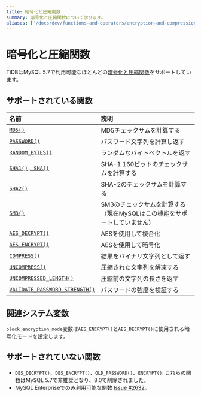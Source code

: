 ```yaml
---
title: 暗号化と圧縮関数
summary: 暗号化と圧縮関数について学びます。
aliases: ['/docs/dev/functions-and-operators/encryption-and-compression-functions/','/docs/dev/reference/sql/functions-and-operators/encryption-and-compression-functions/']
---
```


# 暗号化と圧縮関数

TiDBはMySQL 5.7で利用可能なほとんどの[暗号化と圧縮関数](https://dev.mysql.com/doc/refman/5.7/en/encryption-functions.html)をサポートしています。

## サポートされている関数

| 名前                                                                                                                                               | 説明                                       |
|:------------------------------------------------------------------------------------------------------------------------------------------------------|:--------------------------------------------------|
| [`MD5()`](https://dev.mysql.com/doc/refman/8.0/en/encryption-functions.html#function_md5)                                                             | MD5チェックサムを計算する                            |
| [`PASSWORD()`](https://dev.mysql.com/doc/refman/8.0/en/encryption-functions.html#function_password)                                | パスワード文字列を計算し返す            |
| [`RANDOM_BYTES()`](https://dev.mysql.com/doc/refman/8.0/en/encryption-functions.html#function_random-bytes)                                           | ランダムなバイトベクトルを返す                       |
| [`SHA1(), SHA()`](https://dev.mysql.com/doc/refman/8.0/en/encryption-functions.html#function_sha1)                                                    | SHA-1 160ビットのチェックサムを計算する               |
| [`SHA2()`](https://dev.mysql.com/doc/refman/8.0/en/encryption-functions.html#function_sha2)                                                           | SHA-2のチェックサムを計算する                       |
| [`SM3()`](https://en.wikipedia.org/wiki/SM3_(hash_function))                                                    | SM3のチェックサムを計算する（現在MySQLはこの機能をサポートしていません）                      |
| [`AES_DECRYPT()`](https://dev.mysql.com/doc/refman/8.0/en/encryption-functions.html#function_aes-decrypt)                                             | AESを使用して複合化                                 |
| [`AES_ENCRYPT()`](https://dev.mysql.com/doc/refman/8.0/en/encryption-functions.html#function_aes-encrypt)                                             | AESを使用して暗号化                                 |
| [`COMPRESS()`](https://dev.mysql.com/doc/refman/8.0/en/encryption-functions.html#function_compress)                                                   | 結果をバイナリ文字列として返す                  |
| [`UNCOMPRESS()`](https://dev.mysql.com/doc/refman/8.0/en/encryption-functions.html#function_uncompress)                                               | 圧縮された文字列を解凍する                    |
| [`UNCOMPRESSED_LENGTH()`](https://dev.mysql.com/doc/refman/8.0/en/encryption-functions.html#function_uncompressed-length)                             | 圧縮前の文字列の長さを返す  |
| [`VALIDATE_PASSWORD_STRENGTH()`](https://dev.mysql.com/doc/refman/8.0/en/encryption-functions.html#function_validate-password-strength) | パスワードの強度を検証する |

## 関連システム変数

`block_encryption_mode`変数は`AES_ENCRYPT()`と`AES_DECRYPT()`に使用される暗号化モードを設定します。

## サポートされていない関数

* `DES_DECRYPT()`、`DES_ENCRYPT()`、`OLD_PASSWORD()`、`ENCRYPT()`: これらの関数はMySQL 5.7で非推奨となり、8.0で削除されました。
* MySQL Enterpriseでのみ利用可能な関数 [Issue #2632](https://github.com/pingcap/tidb/issues/2632)。